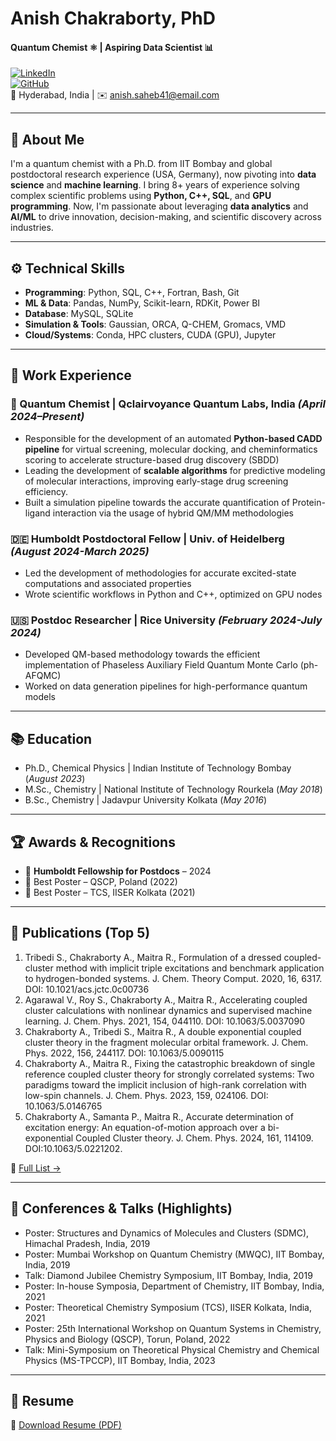 # Anish Chakraborty, PhD

#### Quantum Chemist ⚛ | Aspiring Data Scientist 📊
[![LinkedIn](https://img.shields.io/badge/LinkedIn-anishchakraborty-blue?style=flat&logo=linkedin)](www.linkedin.com/in/anishchakraborty9435)  
[![GitHub](https://img.shields.io/badge/GitHub-anish9435-lightgrey?style=flat&logo=github)](https://github.com/anish9435)  
📍 Hyderabad, India | ✉️ anish.saheb41@email.com 

---
## 🧠 About Me

I'm a quantum chemist with a Ph.D. from IIT Bombay and global postdoctoral research experience (USA, Germany), now pivoting into **data science** and **machine learning**. I bring 8+ years of experience solving 
complex scientific problems using **Python, C++, SQL**, and **GPU programming**. 
Now, I'm passionate about leveraging **data analytics** and **AI/ML** to drive innovation, decision-making, and scientific discovery across industries.

---

## ⚙️ Technical Skills

- **Programming**: Python, SQL, C++, Fortran, Bash, Git  
- **ML & Data**: Pandas, NumPy, Scikit-learn, RDKit, Power BI  
- **Database**: MySQL, SQLite  
- **Simulation & Tools**: Gaussian, ORCA, Q-CHEM, Gromacs, VMD  
- **Cloud/Systems**: Conda, HPC clusters, CUDA (GPU), Jupyter

---

## 💼 Work Experience

### 🔬 Quantum Chemist | Qclairvoyance Quantum Labs, India *(April 2024–Present)*  
- Responsible for the development of an automated **Python-based CADD pipeline** for virtual screening, molecular docking, and cheminformatics scoring to accelerate structure-based drug discovery (SBDD)
- Leading the development of **scalable algorithms** for predictive modeling of molecular interactions, improving early-stage drug screening efficiency. 
- Built a simulation pipeline towards the accurate quantification of Protein-ligand interaction via the usage of hybrid QM/MM methodologies 

### 🇩🇪 Humboldt Postdoctoral Fellow | Univ. of Heidelberg *(August 2024-March 2025)*  
- Led the development of methodologies for accurate excited-state computations and associated properties  
- Wrote scientific workflows in Python and C++, optimized on GPU nodes  

### 🇺🇸 Postdoc Researcher | Rice University *(February 2024-July 2024)*  
- Developed QM-based methodology towards the efficient implementation of Phaseless Auxiliary Field Quantum Monte Carlo (ph-AFQMC) 
- Worked on data generation pipelines for high-performance quantum models

---

## 📚 Education

- Ph.D., Chemical Physics | Indian Institute of Technology Bombay (_August 2023_)								       		
- M.Sc., Chemistry	| National Institute of Technology Rourkela (_May 2018_)	 			        		
- B.Sc., Chemistry | Jadavpur University Kolkata (_May 2016_)

---

## 🏆 Awards & Recognitions

- 🥇 **Humboldt Fellowship for Postdocs** – 2024  
- 🏅 Best Poster – QSCP, Poland (2022)  
- 🏅 Best Poster – TCS, IISER Kolkata (2021) 

---

## 📄 Publications (Top 5)

1. Tribedi S., Chakraborty A., Maitra R., Formulation of a dressed coupled-cluster method with implicit triple excitations and benchmark application to hydrogen-bonded systems. J. Chem. Theory Comput. 2020, 16, 6317. DOI: 10.1021/acs.jctc.0c00736
2. Agarawal V., Roy S., Chakraborty A., Maitra R., Accelerating coupled cluster calculations with nonlinear dynamics and supervised machine learning. J. Chem. Phys. 2021, 154, 044110. DOI: 10.1063/5.0037090
3. Chakraborty A., Tribedi S., Maitra R., A double exponential coupled cluster theory in the fragment molecular orbital framework. J. Chem. Phys. 2022, 156, 244117. DOI: 10.1063/5.0090115
4. Chakraborty A., Maitra R., Fixing the catastrophic breakdown of single reference coupled cluster theory for strongly correlated systems: Two paradigms toward the implicit inclusion of high-rank correlation with low-spin channels. J. Chem. Phys. 2023, 159, 024106. DOI: 10.1063/5.0146765
5. Chakraborty A., Samanta P., Maitra R., Accurate determination of excitation energy: An equation-of-motion approach over a bi-exponential Coupled Cluster theory. J. Chem. Phys. 2024, 161, 114109. DOI:10.1063/5.0221202.

🔗 [Full List →]([https://github.com/anish9435/publications](https://scholar.google.com/citations?user=IB3gJdUAAAAJ&hl=en))

---

## 🎤 Conferences & Talks (Highlights)

- Poster: Structures and Dynamics of Molecules and Clusters (SDMC), Himachal Pradesh, India, 2019
- Poster: Mumbai Workshop on Quantum Chemistry (MWQC), IIT Bombay, India, 2019
- Talk: Diamond Jubilee Chemistry Symposium, IIT Bombay, India, 2019
- Poster: In-house Symposia, Department of Chemistry, IIT Bombay, India, 2021
- Poster: Theoretical Chemistry Symposium (TCS), IISER Kolkata, India, 2021
- Poster: 25th International Workshop on Quantum Systems in Chemistry, Physics and Biology (QSCP), Torun, Poland, 2022
- Talk: Mini-Symposium on Theoretical Physical Chemistry and Chemical Physics (MS-TPCCP), IIT Bombay, India, 2023

---

## 📎 Resume

📄 [Download Resume (PDF)](./Anish_resume.pdf)

